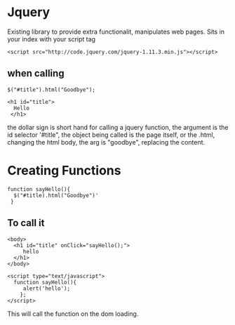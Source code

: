 # Jquery
Existing library to provide extra functionalit, manipulates web pages. Sits in your index with your script tag
    
    <script src="http://code.jquery.com/jquery-1.11.3.min.js"></script>

## when calling 

    $("#title").html("Goodbye");
    
    <h1 id="title">
      Hello
     </h1>
 
the dollar sign is short hand for calling a jquery function, the argument is the id selector '#title", the object being called is the page itself, or the .html, changing the html body, the arg is "goodbye", replacing the content.

# Creating Functions

    function sayHello(){
      $("#title).html("Goodbye")'
     }
## To call it

    <body>
      <h1 id="title" onClick="sayHello();">
         hello
      </h1>
    </body>
    
    <script type="text/javascript">
      function sayHello(){
         alert('hello');
        };
    </script>
    
This will call the function on the dom loading.
